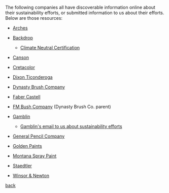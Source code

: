 The following companies all have discoverable information online about their
sustainability efforts, or submitted information to us about their efforts.
Below are those resources:

*    [Arches](https://arches-papers.com/arches-vs-sustainable-development/)

*    [Backdrop](https://www.backdrophome.com/pages/about)
     - [Climate Neutral Certification](https://www.climateneutral.org/brand/backdrop)

*    [Canson](https://en.canson.com/commitments/combating-climate-change)

*    [Cretacolor](https://www.cretacolor.com/en/passion-en/umweltschutz/)

*    [Dixon Ticonderoga](https://dixonticonderogacompany.com/terracycle/)

*    [Dynasty Brush Company](https://dynastybrush.com/company/)

*    [Faber Castell](https://www.fabercastell.com/pages/sustainability)

*    [FM Bush Company](https://www.fmbrush.com/company/) (Dynasty Brush Co. parent)

*    [Gamblin](https://gamblincolors.com/reclaimed-earth-colors/)
     - [Gamblin's email to us about sustainability efforts](./gamblin.txt)

*    [General Pencil Company](https://www.generalpencil.com/values.html)

*    [Golden Paints](https://goldenpaints.com/healthsafety_health_index)

*    [Montana Spray Paint](https://www.montana-cans.com/en/safety-environment)

*    [Staedtler](https://www.staedtler.com/intl/en/company/about-staedtler/sustainability-and-protection-of-the-environment/)

*    [Winsor & Newton](https://www.winsornewton.com/na/heritage/our-ethics/)

[back](./)
